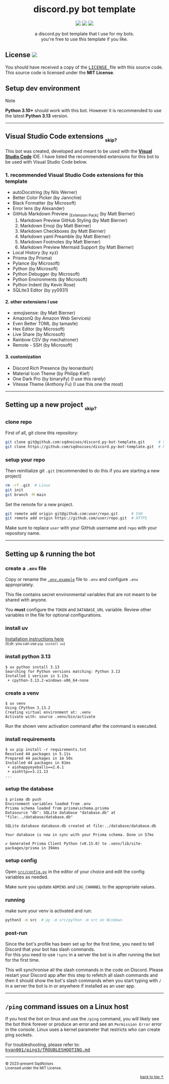 <div align="center">

# discord.py bot template

[![](https://img.shields.io/badge/Python-3.10+-FFD43B?labelColor=306998&style=for-the-badge&logo=python&logoColor=white)](https://python.org)
[![](https://img.shields.io/badge/License-MIT-009900?style=for-the-badge&labelColor=111111)](LICENSE)
[![](https://img.shields.io/badge/code_style-black-000000?style=for-the-badge&labelColor=FFFFFF)](https://github.com/psf/black)

a discord.py bot template that I use for my bots.\
you're free to use this template if you like.

</div>

## License [![](https://img.shields.io/badge/MIT-009900)](LICENSE)
You should have received a copy of the [<kbd> LICENSE </kbd>](LICENSE) file with this source code.\
This source code is licensed under the **MIT License**.

## Setup dev environment
> [!NOTE]
> **Python 3.10+** should work with this bot. However it is recommended to use the latest **Python 3.13** version.

---

## Visual Studio Code extensions [<sub><sub>skip?</sub></sub>](#setting-up-a-new-project-skip)
This bot was created, developed and meant to be used with the [**Visual Studio Code**](https://code.visualstudio.com/) IDE. I have listed the recommended extensions for this bot to be used with Visual Studio Code below.

### 1. recommended Visual Studio Code extensions for this template
- autoDocstring (by Nils Werner)
- Better Color Picker (by Jannchie)
- Black Formatter (by Microsoft)
- Error lens (by Alexander)
- GitHub Markdown Preview <sub>[Extension Pack]</sub> (by Matt Bierner)
  1. Markdown Preview GitHub Styling (by Matt Bierner)
  2. Markdown Emoji (by Matt Bierner)
  3. Markdown Checkboxes (by Matt Bierner)
  4. Markdown yaml Preamble (by Matt Bierner)
  5. Markdown Footnotes (by Matt Bierner)
  6. Markdown Preview Mermaid Support (by Matt Bierner)
- Local History (by xyz)
- Prisma (by Prisma)
- Pylance (by Microsoft)
- Python (by Microsoft)
- Python Debugger (by Microsoft)
- Python Environments (by Microsoft)
- Python Indent (by Kevin Rose)
- SQLite3 Editor (by yy0931)

#### 2. other extensions I use
- :emojisense: (by Matt Bierner)
- AmazonQ (by Amazon Web Services)
- Even Better TOML (by tamasfe)
- Hex Editor (by Microsoft)
- Live Share (by Microsoft)
- Rainbow CSV (by mechatroner)
- Remote - SSH (by Microsoft)

#### 3. customization
- Discord Rich Presence (by leonardssh)
- Material Icon Theme (by Philipp Kief)
- One Dark Pro (by binaryify) (I use this rarely)
- Vitesse Theme (Anthony Fu) (I use this one the most)

---

## Setting up a new project [<sub><sub>skip?</sub></sub>](#setting-up--running-the-bot)

### clone repo
First of all, git clone this repository:
```bash
git clone git@github.com:sqdnoises/discord.py-bot-template.git      # SSH
git clone https://github.com/sqdnoises/discord.py-bot-template.git  # HTTPS
```

### setup your repo
Then reinitialize git `.git` (recommended to do this if you are starting a new project)
```bash
rm -rf .git  # Linux
git init
git branch -M main
```

Set the remote for a new project.
```bash
git remote add origin git@github.com:user/repo.git      # SSH
git remote add origin https://github.com/user/repo.git  # HTTPS
```

Make sure to replace `user` with your GitHub username and `repo` with your repository name.

---

## Setting up & running the bot

### create a `.env` file
Copy or rename the [`.env.example`](.env.example) file to `.env` and configure `.env` appropriately.

This file contains secret environmental variables that are not meant to be shared with anyone.

You **must** configure the `TOKEN` and `DATABASE_URL` variable. Review other variables in the file for optional configurations.

### install uv
[Installation instructions here](https://github.com/astral-sh/uv#installation)\
<sub>(tl;dr: you can use `pip install uv`)</sub>

### install python 3.13
```console
$ uv python install 3.13
Searching for Python versions matching: Python 3.13
Installed 1 version in 3.13s
 + cpython-3.13.2-windows-x86_64-none
```

### create a venv
```console
$ uv venv
Using CPython 3.13.2
Creating virtual environment at: .venv
Activate with: source .venv/bin/activate
```

Run the shown venv activation command after the command is executed.

### install requirements
```console
$ uv pip install -r requirements.txt
Resolved 44 packages in 5.11s
Prepared 44 packages in 1m 50s
Installed 44 packages in 81ms
 + aiohappyeyeballs==2.6.1
 + aiohttp==3.11.13
...
```

### setup the database
```console
$ prisma db push
Environment variables loaded from .env
Prisma schema loaded from prisma\schema.prisma
Datasource "db": SQLite database "database.db" at "file:../database/database.db"

SQLite database database.db created at file:../database/database.db

Your database is now in sync with your Prisma schema. Done in 57ms

✔ Generated Prisma Client Python (v0.15.0) to .venv/lib/site-packages/prisma in 394ms
```

### setup config
Open [`src/config.py`](src/config.py) in the editor of your choice and edit the config variables as needed.

Make sure you update `ADMINS` and `LOG_CHANNEL` to the appropriate values.

### running
make sure your venv is activated and run:
```bash
python3 -m src  # py -m src/python -m src on Windows
```

### post-run
Since the bot's profile has been set up for the first time, you need to tell Discord that your bot has slash commands.\
For this you need to use `!sync` in a server the bot is in after running the bot for the first time.

This will synchronise all the slash commands in the code on Discord. Please restart your Discord app after this step to refetch all slash commands and then it should show the bot's slash commands when you start typing with `/` in a server the bot is in or anywhere if installed as an user app.

---

## `/ping` command issues on a Linux host
If you host the bot on linux and use the `/ping` command, you will likely see the bot think forever or produce an error and see an `Permission Error` error in the console.
Linux uses a kernel parameter that restricts who can create ping sockets.

For troubleshooting, please refer to: [<kbd> kyan001/ping3/TROUBLESHOOTING.md </kbd>](https://github.com/kyan001/ping3/blob/master/TROUBLESHOOTING.md)

---

<sub>© 2023-present SqdNoises<br>
Licensed under the MIT License.</sub>
<div align="right"><sub><a href="#top">back to top ↑</a></sub></div>
